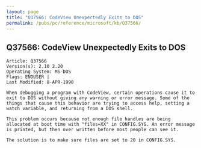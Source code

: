 ```yaml
---
layout: page
title: "Q37566: CodeView Unexpectedly Exits to DOS"
permalink: /pubs/pc/reference/microsoft/kb/Q37566/
---
```


## Q37566: CodeView Unexpectedly Exits to DOS

	Article: Q37566
	Version(s): 2.10 2.20
	Operating System: MS-DOS
	Flags: ENDUSER |
	Last Modified: 8-APR-1990
	
	When debugging a program with CodeView, certain operations cause it to
	exit to DOS without giving any warning or error message. Some of the
	things that cause this behavior are trying to access help, setting a
	watch variable, and returning from a DOS shell.
	
	This problem occurs because not enough file handles are being
	allocated at boot time with "files=XX" in CONFIG.SYS. An error message
	is printed, but then over written before most people can see it.
	
	The solution is to make sure files are set to 20 in CONFIG.SYS.
